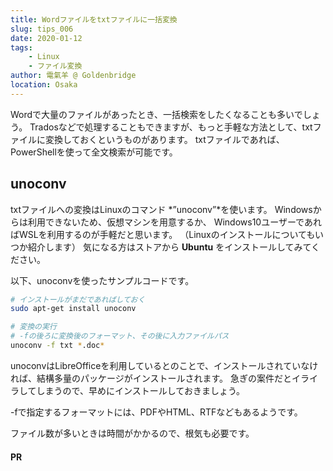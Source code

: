 ```yaml
---
title: Wordファイルをtxtファイルに一括変換
slug: tips_006
date: 2020-01-12
tags: 
    - Linux
    - ファイル変換
author: 電氣羊 @ Goldenbridge
location: Osaka
---
```


Wordで大量のファイルがあったとき、一括検索をしたくなることも多いでしょう。
Tradosなどで処理することもできますが、もっと手軽な方法として、txtファイルに変換しておくというものがあります。
txtファイルであれば、PowerShellを使って全文検索が可能です。

## unoconv
txtファイルへの変換はLinuxのコマンド *”unoconv”*を使います。
Windowsからは利用できないため、仮想マシンを用意するか、
Windows10ユーザーであればWSLを利用するのが手軽だと思います。
（Linuxのインストールについてもいつか紹介します）
気になる方はストアから **Ubuntu** をインストールしてみてください。

以下、unoconvを使ったサンプルコードです。

```bash
# インストールがまだであればしておく
sudo apt-get install unoconv

# 変換の実行
# -fの後ろに変換後のフォーマット、その後に入力ファイルパス
unoconv -f txt *.doc*
```

unoconvはLibreOfficeを利用しているとのことで、インストールされていなければ、結構多量のパッケージがインストールされます。
急ぎの案件だとイライラしてしまうので、早めにインストールしておきましょう。

-fで指定するフォーマットには、PDFやHTML、RTFなどもあるようです。

ファイル数が多いときは時間がかかるので、根気も必要です。

#### PR
<ad-text ad="word"></ad-text>

<ad-link ad="word"></ad-link>
<ad-link-box ad="audible"></ad-link-box>

<link-to></link-to>